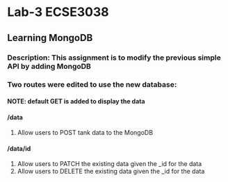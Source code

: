 # Lab-3 ECSE3038  
## Learning MongoDB

### Description: This assignment is to modify the previous simple API by adding MongoDB

### Two routes were edited to use the new database:
#### NOTE: default GET is added to display the data  

#### **/data**  
1. Allow users to POST tank data to the MongoDB

#### **/data/id** 
1. Allow users to PATCH the existing data given the _id for the data
1. Allow users to DELETE the existing data given the _id for the data
